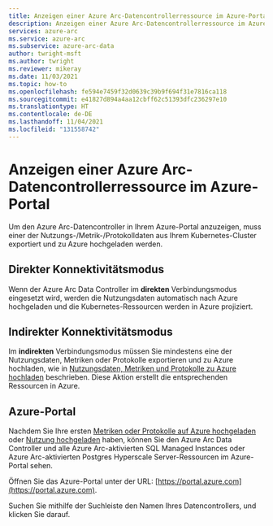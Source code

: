 ```yaml
---
title: Anzeigen einer Azure Arc-Datencontrollerressource im Azure-Portal
description: Anzeigen einer Azure Arc-Datencontrollerressource im Azure-Portal
services: azure-arc
ms.service: azure-arc
ms.subservice: azure-arc-data
author: twright-msft
ms.author: twright
ms.reviewer: mikeray
ms.date: 11/03/2021
ms.topic: how-to
ms.openlocfilehash: fe594e7459f32d0639c39b9f694f31e7816ca118
ms.sourcegitcommit: e41827d894a4aa12cbff62c51393dfc236297e10
ms.translationtype: HT
ms.contentlocale: de-DE
ms.lasthandoff: 11/04/2021
ms.locfileid: "131558742"
---
```

# <a name="view-azure-arc-data-controller-resource-in-azure-portal"></a>Anzeigen einer Azure Arc-Datencontrollerressource im Azure-Portal

Um den Azure Arc-Datencontroller in Ihrem Azure-Portal anzuzeigen, muss einer der Nutzungs-/Metrik-/Protokolldaten aus Ihrem Kubernetes-Cluster exportiert und zu Azure hochgeladen werden. 

## <a name="direct-connected-mode"></a>Direkter Konnektivitätsmodus
Wenn der Azure Arc Data Controller im **direkten** Verbindungsmodus eingesetzt wird, werden die Nutzungsdaten automatisch nach Azure hochgeladen und die Kubernetes-Ressourcen werden in Azure projiziert.

## <a name="indirect-connected-mode"></a>Indirekter Konnektivitätsmodus
Im **indirekten** Verbindungsmodus müssen Sie mindestens eine der Nutzungsdaten, Metriken oder Protokolle exportieren und zu Azure hochladen, wie in [Nutzungsdaten, Metriken und Protokolle zu Azure hochladen](upload-metrics-and-logs-to-azure-monitor.md) beschrieben. Diese Aktion erstellt die entsprechenden Ressourcen in Azure.

## <a name="azure-portal"></a>Azure-Portal

Nachdem Sie Ihre ersten [Metriken oder Protokolle auf Azure hochgeladen](upload-metrics-and-logs-to-azure-monitor.md) oder [Nutzung hochgeladen](view-billing-data-in-azure.md) haben, können Sie den Azure Arc Data Controller und alle Azure Arc-aktivierten SQL Managed Instances oder Azure Arc-aktivierten Postgres Hyperscale Server-Ressourcen im Azure-Portal sehen.

Öffnen Sie das Azure-Portal unter der URL:  [https://portal.azure.com](https://portal.azure.com).

Suchen Sie mithilfe der Suchleiste den Namen Ihres Datencontrollers, und klicken Sie darauf.

